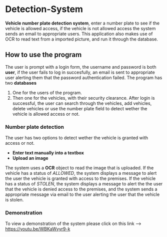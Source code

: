 # Detection-System
**Vehicle number plate detection system**, enter a number plate to see if the vehicle is allowed access, if the vehicle is not allowed access the system sends an email to appropriate users. This application also makes use of OCR to read text from a imported picture, and run it through the database.   
## How to use the program
The user is prompt with a login form, the username and password is both **user**, if the user fails to log in succesfully, an email is sent to appropriate user alerting them that the password authentication failed. The program has two **databases** 
1. One for the users of the program. 
2. Then one for the vehicles, with their security clearance.
After login is successful, the user can search through the vehicles, add vehicles, delete vehicles or use the number plate field to detect wether the vehicle is allowed access or not. 
### Number plate detection
The user has two options to detect wether the vehicle is granted with access or not.
- **Enter text manually into a textbox**
- **Upload an image** 

The system uses a **OCR** object to read the image that is uploaded. If the vehicle has a status of *ALLOWED*, the system displays a message to alert the user the vehicle is granted with access to the premises. If the vehicle has a status of *STOLEN*, the system displays a message to alert the the user that the vehicle is denied access to the premises, and the system sends a appropriate message via email to the user alerting the user that the vehicle is stolen. 
### Demonstration
To view a demonstration of the system please click on this link --> https://youtu.be/WBKaWvyr9-k 

